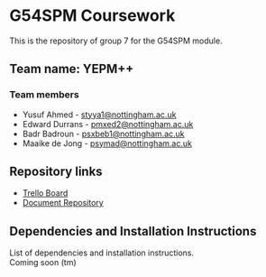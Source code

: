 # G54SPM Coursework
This is the repository of group 7 for the G54SPM module.

## Team name: YEPM++

### Team members  
* Yusuf Ahmed - [styya1@nottingham.ac.uk](mailto:styya1@nottingham.ac.uk)
* Edward Durrans - [pmxed2@nottingham.ac.uk](mailto:pmxed2@nottingham.ac.uk)
* Badr Badroun - [psxbeb1@nottingham.ac.uk](mailto:psxbeb1@nottingham.ac.uk)
* Maaike de Jong - [psymad@nottingham.ac.uk](mailto:psymad@nottingham.ac.uk)

## Repository links
* [Trello Board](https://trello.com/b/RHRFvDl8)
* [Document Repository](https://drive.google.com/drive/folders/155DMzVQ1_57tUcMOqVGTOvObtEzW8cQx?usp=sharing)

## Dependencies and Installation Instructions
List of dependencies and installation instructions.  
Coming soon (tm)
